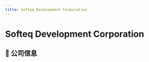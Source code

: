 ```yaml
---
title: Softeq Development Corporation
---
```


# Softeq Development Corporation

## 📌 公司信息

<DirectHireCompanyTable state="texas" city="houston" companyJsonFileName="softeq" />